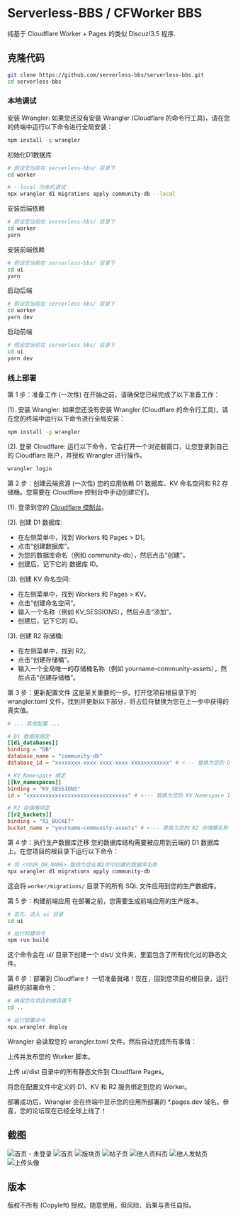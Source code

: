 # Serverless-BBS / CFWorker BBS

纯基于 Cloudflare Worker + Pages 的类似 Discuz!3.5 程序.

## 克隆代码
```bash
git clone https://github.com/serverless-bbs/serverless-bbs.git
cd serverless-bbs
```

### 本地调试

安装 Wrangler: 如果您还没有安装 Wrangler (Cloudflare 的命令行工具)，请在您的终端中运行以下命令进行全局安装：

```bash
npm install -g wrangler
```

初始化D1数据库
```bash
# 假设您当前在 serverless-bbs/ 目录下
cd worker

# --local 为本机调试
npx wrangler d1 migrations apply community-db --local
```

安装后端依赖
```bash
# 假设您当前在 serverless-bbs/ 目录下
cd worker
yarn
```

安装前端依赖
```bash
# 假设您当前在 serverless-bbs/ 目录下
cd ui
yarn
```


启动后端
```bash
# 假设您当前在 serverless-bbs/ 目录下
cd worker
yarn dev
```

启动前端
```bash
# 假设您当前在 serverless-bbs/ 目录下
cd ui
yarn dev
```

### 线上部署

第 1 步：准备工作 (一次性)
在开始之前，请确保您已经完成了以下准备工作：

(1). 安装 Wrangler: 如果您还没有安装 Wrangler (Cloudflare 的命令行工具)，请在您的终端中运行以下命令进行全局安装：

```bash
npm install -g wrangler
```

(2). 登录 Cloudflare: 运行以下命令，它会打开一个浏览器窗口，让您登录到自己的 Cloudflare 账户，并授权 Wrangler 进行操作。

```bash
wrangler login
```

第 2 步：创建云端资源 (一次性)
您的应用依赖 D1 数据库、KV 命名空间和 R2 存储桶。您需要在 Cloudflare 控制台中手动创建它们。

(1). 登录到您的 [Cloudflare 控制台](https://dash.cloudflare.com/)。

(2). 创建 D1 数据库:
- 在左侧菜单中，找到 Workers 和 Pages > D1。
- 点击“创建数据库”。
- 为您的数据库命名（例如 community-db），然后点击“创建”。
- 创建后，记下它的 数据库 ID。

(3). 创建 KV 命名空间:
- 在左侧菜单中，找到 Workers 和 Pages > KV。
- 点击“创建命名空间”。
- 输入一个名称（例如 KV_SESSIONS），然后点击“添加”。
- 创建后，记下它的 ID。

(3). 创建 R2 存储桶:
- 在左侧菜单中，找到 R2。
- 点击“创建存储桶”。
- 输入一个全局唯一的存储桶名称（例如 yourname-community-assets），然后点击“创建存储桶”。

第 3 步：更新配置文件
这是至关重要的一步。打开您项目根目录下的 wrangler.toml 文件，找到并更新以下部分，将占位符替换为您在上一步中获得的真实值。

```wrangler.toml
# ... 其他配置 ...

# D1 数据库绑定
[[d1_databases]]
binding = "DB" 
database_name = "community-db"
database_id = "xxxxxxxx-xxxx-xxxx-xxxx-xxxxxxxxxxxx" # <--- 替换为您的 D1 数据库 ID

# KV Namespace 绑定
[[kv_namespaces]]
binding = "KV_SESSIONS"
id = "xxxxxxxxxxxxxxxxxxxxxxxxxxxxxxxx" # <--- 替换为您的 KV Namespace ID

# R2 存储桶绑定
[[r2_buckets]]
binding = "R2_BUCKET"
bucket_name = "yourname-community-assets" # <--- 替换为您的 R2 存储桶名称
```

第 4 步：执行生产数据库迁移
您的数据库结构需要被应用到云端的 D1 数据库上。在您项目的根目录下运行以下命令：

```bash
# 将 <YOUR_DB_NAME> 替换为您在第2步中创建的数据库名称
npx wrangler d1 migrations apply community-db
```

这会将 `worker/migrations/` 目录下的所有 SQL 文件应用到您的生产数据库。

第 5 步：构建前端应用
在部署之前，您需要生成前端应用的生产版本。

```bash
# 首先，进入 ui 目录
cd ui

# 运行构建命令
npm run build
```

这个命令会在 ui/ 目录下创建一个 dist/ 文件夹，里面包含了所有优化过的静态文件。

第 6 步：部署到 Cloudflare！
一切准备就绪！现在，回到您项目的根目录，运行最终的部署命令：

```bash
# 确保您在项目的根目录下
cd ..

# 运行部署命令
npx wrangler deploy
```

Wrangler 会读取您的 wrangler.toml 文件，然后自动完成所有事情：

上传并发布您的 Worker 脚本。

上传 ui/dist 目录中的所有静态文件到 Cloudflare Pages。

将您在配置文件中定义的 D1、KV 和 R2 服务绑定到您的 Worker。

部署成功后，Wrangler 会在终端中显示您的应用所部署的 *.pages.dev 域名。恭喜，您的论坛现在已经全球上线了！

## 截图

![首页 - 未登录](docs/7.png)
![首页](docs/1.png)
![版块页](docs/2.png)
![帖子页](docs/3.png)
![他人资料页](docs/4.png)
![他人发帖页](docs/5.png)
![上传头像](docs/6.png)


## 版本
版权不所有 (Copyleft) 授权。随意使用，但风险、后果与责任自担。